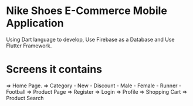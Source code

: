 # Nike Shoes E-Commerce Mobile Application
Using Dart language to develop, Use Firebase as a Database and Use Flutter Framework.

# Screens it contains
=> Home Page.
=> Category
    - New
    - Discount
    - Male
    - Female
    - Runner
    - Football
=> Product Page 
=> Register
=> Login
=> Profile
=> Shopping Cart
=> Product Search
